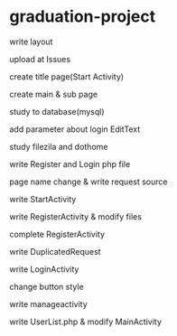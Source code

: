 # graduation-project
write layout

upload at Issues

create title page(Start Activity)

create main & sub page

study to database(mysql)

add parameter about login EditText

study filezila and dothome

write Register and Login php file

page name change & write request source

write StartActivity

write RegisterActivity & modify files

complete RegisterActivity

write DuplicatedRequest

write LoginActivity

change button style

write manageactivity

write UserList.php & modify MainActivity
